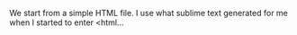 We start from a simple HTML file. I use what sublime text generated for me when I started to enter <html...